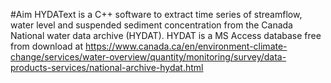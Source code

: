 #Aim
HYDAText is a C++ software to extract time series of streamflow, water level and suspended sediment concentration from the Canada National water data archive (HYDAT). HYDAT is a MS Access database free from download at https://www.canada.ca/en/environment-climate-change/services/water-overview/quantity/monitoring/survey/data-products-services/national-archive-hydat.html
